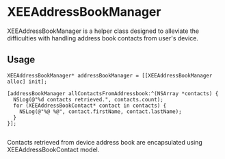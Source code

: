 XEEAddressBookManager
=====================
XEEAddressBookManager is a helper class designed to alleviate the difficulties with handling address book contacts from user's device.

Usage
------------

```objc
XEEAddressBookManager* addressBookManager = [[XEEAddressBookManager alloc] init];

[addressBookManager allContactsFromAddressbook:^(NSArray *contacts) {
  NSLog(@"%d contacts retrieved.", contacts.count);
  for (XEEAddressBookContact* contact in contacts) {
    NSLog(@"%@ %@", contact.firstName, contact.lastName);
  }
}];
    
```

Contacts retrieved from device address book are encapsulated using XEEAddressBookContact model.
